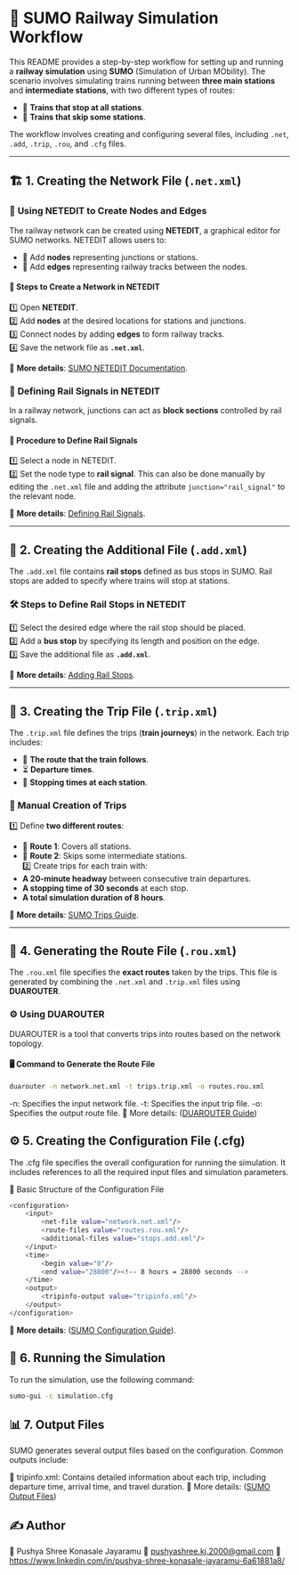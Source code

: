# 🚆 SUMO Railway Simulation Workflow

This README provides a step-by-step workflow for setting up and running a **railway simulation** using **SUMO** (Simulation of Urban MObility). The scenario involves simulating trains running between **three main stations** and **intermediate stations**, with two different types of routes:  
- 🚉 **Trains that stop at all stations**.  
- 🚄 **Trains that skip some stations**.  

The workflow involves creating and configuring several files, including `.net`, `.add`, `.trip`, `.rou`, and `.cfg` files.

---

## 🏗️ 1. Creating the Network File (`.net.xml`)

### 🎨 **Using NETEDIT to Create Nodes and Edges**  
The railway network can be created using **NETEDIT**, a graphical editor for SUMO networks. NETEDIT allows users to:  
- 🔹 Add **nodes** representing junctions or stations.  
- 🔹 Add **edges** representing railway tracks between the nodes.  

#### 📝 **Steps to Create a Network in NETEDIT**  
1️⃣ Open **NETEDIT**.  
2️⃣ Add **nodes** at the desired locations for stations and junctions.  
3️⃣ Connect nodes by adding **edges** to form railway tracks.  
4️⃣ Save the network file as **`.net.xml`**.  

📖 **More details**: [SUMO NETEDIT Documentation](https://sumo.dlr.de/docs/NETEDIT.html).

### 🚦 **Defining Rail Signals in NETEDIT**  
In a railway network, junctions can act as **block sections** controlled by rail signals.

#### 🔧 **Procedure to Define Rail Signals**  
1️⃣ Select a node in NETEDIT.  
2️⃣ Set the node type to **rail signal**. This can also be done manually by editing the `.net.xml` file and adding the attribute `junction="rail_signal"` to the relevant node.  

📖 **More details**: [Defining Rail Signals](https://sumo.dlr.de/docs/NETEDIT.html#rail_signals).

---

## 🏁 2. Creating the Additional File (`.add.xml`)

The `.add.xml` file contains **rail stops** defined as bus stops in SUMO. Rail stops are added to specify where trains will stop at stations.

### 🛠️ **Steps to Define Rail Stops in NETEDIT**  
1️⃣ Select the desired edge where the rail stop should be placed.  
2️⃣ Add a **bus stop** by specifying its length and position on the edge.  
3️⃣ Save the additional file as **`.add.xml`**.  

📖 **More details**: [Adding Rail Stops](https://sumo.dlr.de/docs/NETEDIT.html#bus_stops).

---

## 🚉 3. Creating the Trip File (`.trip.xml`)

The `.trip.xml` file defines the trips (**train journeys**) in the network. Each trip includes:  
- 🚄 **The route that the train follows**.  
- ⏳ **Departure times**.  
- 🏁 **Stopping times at each station**.  

### 📜 **Manual Creation of Trips**  
1️⃣ Define **two different routes**:  
   - 🚉 **Route 1**: Covers all stations.  
   - 🚄 **Route 2**: Skips some intermediate stations.  
2️⃣ Create trips for each train with:  
   - **A 20-minute headway** between consecutive train departures.  
   - **A stopping time of 30 seconds** at each stop.  
   - **A total simulation duration of 8 hours**.  

📖 **More details**: [SUMO Trips Guide](https://sumo.dlr.de/docs/Simulation/Trips.html).

---

## 📍 4. Generating the Route File (`.rou.xml`)

The `.rou.xml` file specifies the **exact routes** taken by the trips. This file is generated by combining the `.net.xml` and `.trip.xml` files using **DUAROUTER**.

### ⚙️ **Using DUAROUTER**
DUAROUTER is a tool that converts trips into routes based on the network topology.

#### 🖥️ **Command to Generate the Route File**
```bash
duarouter -n network.net.xml -t trips.trip.xml -o routes.rou.xml
```
-n: Specifies the input network file.
-t: Specifies the input trip file.
-o: Specifies the output route file.
📖 More details: ([DUAROUTER Guide](https://sumo.dlr.de/docs/duarouter.html))

## ⚙️ 5. Creating the Configuration File (.cfg)
The .cfg file specifies the overall configuration for running the simulation. It includes references to all the required input files and simulation parameters.

📄 Basic Structure of the Configuration File
```sh
<configuration>
    <input>
        <net-file value="network.net.xml"/>
        <route-files value="routes.rou.xml"/>
        <additional-files value="stops.add.xml"/>
    </input>
    <time>
        <begin value="0"/>
        <end value="28800"/><!-- 8 hours = 28800 seconds -->
    </time>
    <output>
        <tripinfo-output value="tripinfo.xml"/>
    </output>
</configuration>
```
📖 **More details**: ([SUMO Configuration Guide](https://sumo.dlr.de/docs/sumo.html#configuration)).

## 🚀 6. Running the Simulation
To run the simulation, use the following command:
```sh
sumo-gui -c simulation.cfg
```
## 📊 7. Output Files
SUMO generates several output files based on the configuration. Common outputs include:

📄 tripinfo.xml: Contains detailed information about each trip, including departure time, arrival time, and travel duration.
📖 More details: ([SUMO Output Files](https://sumo.dlr.de/docs/Simulation/Output/index.html))

## ✍️ Author
👤 Pushya Shree Konasale Jayaramu
📧 pushyashree.kj.2000@gmail.com
🔗 https://www.linkedin.com/in/pushya-shree-konasale-jayaramu-6a61881a8/
